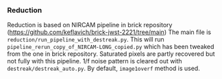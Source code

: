 ### Reduction
Reduction is based on NIRCAM pipeline in brick repository (https://github.com/keflavich/brick-jwst-2221/tree/main)
The main file is `reduction/run_pipeline_with_destreak.py`. This will run `pipeline_rerun_copy_of_NIRCAM-LONG_copied.py` which has been tweaked from the one in brick repository. Saturated pixels are partly recovered but not fully with this pipeline.
1/f noise pattern is cleared out with `destreak/destreak_auto.py`. By default, `image1overf` method is used.
